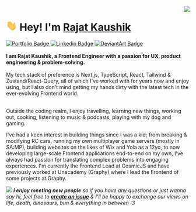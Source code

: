 <img align="right" src="https://giphy.com/static/img/zoomies-small.gif" height="160px" width="auto">

<h1 align="left"><img src="https://raw.githubusercontent.com/itsRajat/itsRajat/main/wave.gif" width="30px"><strong> Hey! I'm <a href="https://rajatk.tech">Rajat Kaushik</a></strong>
</h1>

<a target="_blank" href="https://rajatkaushik.vercel.app">
<img src="https://img.shields.io/badge/-Portfolio-141414?style=for-the-badge&logo=Bitrise&logoColor=white&link=https://rajatk.tech" alt="Portfolio Badge">
</a>
<a target="_blank" href="https://linkedin.com/in/itsrajatkaushik/">
<img src="https://img.shields.io/badge/-Linkedin-blue?style=for-the-badge&logo=Linkedin&logoColor=white&link=https://linkedin.com/in/itsrajatkaushik/" alt="Linkedin Badge">
</a>
<a target="_blank" href="https://www.deviantart.com/eclipssse/">
<img src="https://img.shields.io/badge/-DeviantArt-darkgreen?style=for-the-badge&logo=DeviantArt&logoColor=white&link=https://www.deviantart.com/eclipssse" alt="DeviantArt Badge">
</a>
<br>

<br>
<strong>I am Rajat Kaushik, a Frontend Engineer with a passion for UX, product engineering & problem-solving.</strong><br/><br/>
My tech stack of preference is Next.js, TypeScript, React, Tailwind & Zustand/React-Query, all of which I've worked with for years now and enjoy using, but I also don't mind getting my hands dirty with the latest tech in the ever-evolving Frontend world.
<br/><br/>

Outside the coding realm, I enjoy travelling, learning new things, working out, cooking, listening to music & podcasts, playing with my dog and gaming.

I've had a keen interest in building things since I was a kid; from breaking & modifying RC cars, running my own multiplayer game servers (mostly in SA:MP), building websites on the likes of Wix and Yola as a 12yo, to now developing large-scale Frontend applications end-to-end on my own, I've always had passion for translating complex problems into engaging experiences. I'm currently the Frontend Lead at CosmicJS and have previously worked at Unacademy (Graphy) where I lead the Frontend of some projects at Graphy.

<img src="https://media.giphy.com/media/RhwkGhrlj3NVSOxWSN/giphy.gif" height="30"> <em><b>I enjoy meeting new people</b> so if you have any questions or just wanna say hi, feel free to <a target="_blank" href="https://github.com/itsrajat/itsrajat/issues/new/choose"><strong> create an issue</strong></a> & I'll be happy to exchange our views on life, death, dinosaurs, bun & everything in between :3</b> </em>


  </details>



<!--
**itsRajat/itsRajat** is a ✨ _special_ ✨ repository because its `README.md` (this file) appears on your GitHub profile.
